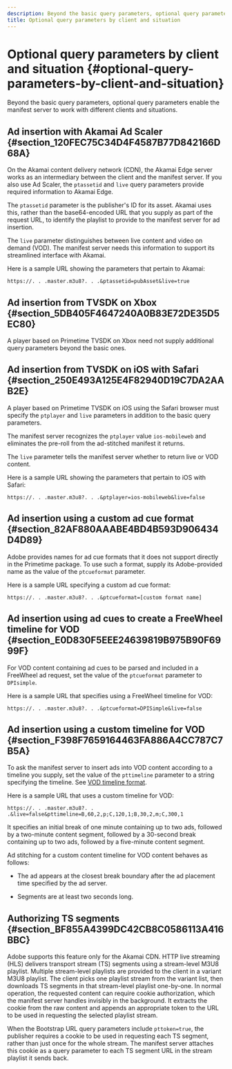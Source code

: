 ```yaml
---
description: Beyond the basic query parameters, optional query parameters enable the manifest server to work with different clients and situations.
title: Optional query parameters by client and situation
---
```


# Optional query parameters by client and situation {#optional-query-parameters-by-client-and-situation}

Beyond the basic query parameters, optional query parameters enable the manifest server to work with different clients and situations.

## Ad insertion with Akamai Ad Scaler {#section_120FEC75C34D4F4587B77D842166D68A}

On the Akamai content delivery network (CDN), the Akamai Edge server works as an intermediary between the client and the manifest server. If you also use Ad Scaler, the `ptassetid` and `live` query parameters provide required information to Akamai Edge.

The `ptassetid` parameter is the publisher's ID for its asset. Akamai uses this, rather than the base64-encoded URL that you supply as part of the request URL, to identify the playlist to provide to the manifest server for ad insertion.

The `live` parameter distinguishes between live content and video on demand (VOD). The manifest server needs this information to support its streamlined interface with Akamai.

Here is a sample URL showing the parameters that pertain to Akamai: 

```
https://. . .master.m3u8?. . .&ptassetid=pubAsset&live=true
```

## Ad insertion from TVSDK on Xbox {#section_5DB405F4647240A0B83E72DE35D5EC80}

A player based on Primetime TVSDK on Xbox need not supply additional query parameters beyond the basic ones.

## Ad insertion from TVSDK on iOS with Safari {#section_250E493A125E4F82940D19C7DA2AAB2E}

A player based on Primetime TVSDK on iOS using the Safari browser must specify the `ptplayer` and `live` parameters in addition to the basic query parameters.

The manifest server recognizes the `ptplayer` value `ios-mobileweb` and eliminates the pre-roll from the ad-stitched manifest it returns.

The `live` parameter tells the manifest server whether to return live or VOD content.

Here is a sample URL showing the parameters that pertain to iOS with Safari:

```URL
https://. . .master.m3u8?. . .&ptplayer=ios-mobileweb&live=false
```

## Ad insertion using a custom ad cue format {#section_82AF880AAABE4BD4B593D906434D4D89}

Adobe provides names for ad cue formats that it does not support directly in the Primetime package. To use such a format, supply its Adobe-provided name as the value of the `ptcueformat` parameter.

Here is a sample URL specifying a custom ad cue format:

```URL
https://. . .master.m3u8?. . .&ptcueformat=[custom format name]
```

## Ad insertion using ad cues to create a FreeWheel timeline for VOD {#section_E0D830F5EEE24639819B975B90F6999F}

For VOD content containing ad cues to be parsed and included in a FreeWheel ad request, set the value of the `ptcueformat` parameter to `DPIsimple`.

Here is a sample URL that specifies using a FreeWheel timeline for VOD:

```URL
https://. . .master.m3u8?. . .&ptcueformat=DPISimple&live=false
```

## Ad insertion using a custom timeline for VOD {#section_F398F7659164463FA886A4CC787C7B5A}

To ask the manifest server to insert ads into VOD content according to a timeline you supply, set the value of the `pttimeline` parameter to a string specifying the timeline. See [VOD timeline format](/help/primetime-ad-insertion/~old-msapi-topics/ms-changes-vod-timeline/ms-api-timeline-format.md).

Here is a sample URL that uses a custom timeline for VOD:

```URL
https://. . .master.m3u8?. . .&live=false&pttimeline=B,60,2,p;C,120,1;B,30,2,m;C,300,1
```

It specifies an initial break of one minute containing up to two ads, followed by a two-minute content segment, followed by a 30-second break containing up to two ads, followed by a five-minute content segment.

Ad stitching for a custom content timeline for VOD content behaves as follows:

* The ad appears at the closest break boundary after the ad placement time specified by the ad server.

* Segments are at least two seconds long.

## Authorizing TS segments {#section_BF855A4399DC42CB8C0586113A416BBC}

Adobe supports this feature only for the Akamai CDN. HTTP live streaming (HLS) delivers transport stream (TS) segments using a stream-level M3U8 playlist. Multiple stream-level playlists are provided to the client in a variant M3U8 playlist. The client picks one playlist stream from the variant list, then downloads TS segments in that stream-level playlist one-by-one. In normal operation, the requested content can require cookie authorization, which the manifest server handles invisibly in the background. It extracts the cookie from the raw content and appends an appropriate token to the URL to be used in requesting the selected playlist stream.

When the Bootstrap URL query parameters include `pttoken=true`, the publisher requires a cookie to be used in requesting each TS segment, rather than just once for the whole stream. The manifest server attaches this cookie as a query parameter to each TS segment URL in the stream playlist it sends back.
